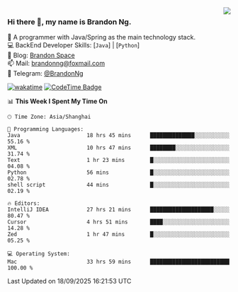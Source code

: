 <img  align="right" src="https://github-readme-stats-brandon0824.vercel.app/api/top-langs/?username=brandon0824&layout=compact">

### Hi there 👋, my name is Brandon Ng.

🌱 A programmer with Java/Spring as the main technology stack.  
💻 BackEnd Developer Skills: [`Java`] | [`Python`]  
📝 Blog: [Brandon Space](https://blog.brandonng.cc)  
📫 Mail: brandonng@foxmail.com  
📰 Telegram: [@BrandonNg](https://t.me/BrandonNg24)  

[![wakatime](https://wakatime.com/badge/user/940cafbf-f9d5-4b24-9a07-19bb072f52bb.svg)](https://wakatime.com/@940cafbf-f9d5-4b24-9a07-19bb072f52bb)
[![CodeTime Badge](https://shields.jannchie.com/endpoint?style=plastic&color=&url=https%3A%2F%2Fapi.codetime.dev%2Fv3%2Fusers%2Fshield%3Fuid%3D128%26minutes%3D10080)](https://codetime.dev)

<!--START_SECTION:waka-->
📊 **This Week I Spent My Time On** 

```text
🕑︎ Time Zone: Asia/Shanghai

💬 Programming Languages: 
Java                     18 hrs 45 mins      ██████████████░░░░░░░░░░░   55.16 % 
XML                      10 hrs 47 mins      ████████░░░░░░░░░░░░░░░░░   31.74 % 
Text                     1 hr 23 mins        █░░░░░░░░░░░░░░░░░░░░░░░░   04.08 % 
Python                   56 mins             █░░░░░░░░░░░░░░░░░░░░░░░░   02.78 % 
shell script             44 mins             █░░░░░░░░░░░░░░░░░░░░░░░░   02.19 % 

🔥 Editors: 
IntelliJ IDEA            27 hrs 21 mins      ████████████████████░░░░░   80.47 % 
Cursor                   4 hrs 51 mins       ████░░░░░░░░░░░░░░░░░░░░░   14.28 % 
Zed                      1 hr 47 mins        █░░░░░░░░░░░░░░░░░░░░░░░░   05.25 % 

💻 Operating System: 
Mac                      33 hrs 59 mins      █████████████████████████   100.00 % 
```


 Last Updated on 18/09/2025 16:21:53 UTC
<!--END_SECTION:waka-->
